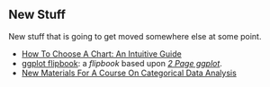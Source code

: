 ## New Stuff

New stuff that is going to get moved somewhere else at some point.

* [How To Choose A Chart: An Intuitive Guide](https://agrogan1.github.io/newstuff/how-to-choose-a-chart-intuitive/how-to-choose-a-chart-intuitive.html)
* [ggplot flipbook](https://agrogan1.github.io/newstuff/ggplot-flipbook/ggplot-flipbook.html#1): a *flipbook* based upon [*2 Page ggplot*](https://agrogan1.github.io/R/two-page-ggplot2/two-page-ggplot2.pdf).
* [New Materials For A Course On Categorical Data Analysis](https://github.com/agrogan1/newstuff/tree/master/categorical)